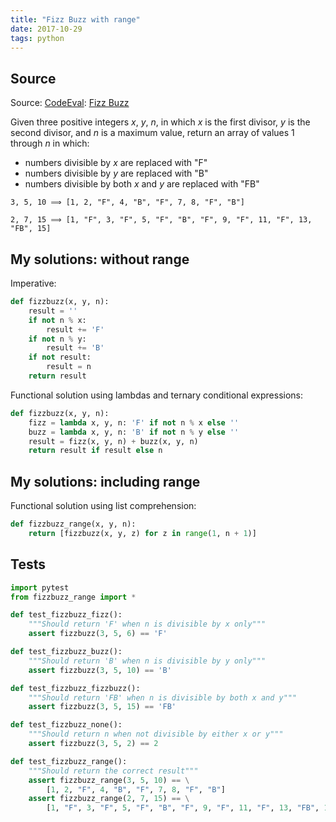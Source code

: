 ```yaml
---
title: "Fizz Buzz with range"
date: 2017-10-29
tags: python
---
```


## Source

Source: [CodeEval]: [Fizz Buzz]

[CodeEval]: https://www.codeeval.com/
[Fizz Buzz]: https://www.codeeval.com/open_challenges/1/

Given three positive integers *x*, *y*, *n*, in which
*x* is the first divisor, *y* is the second divisor, and *n* is a
maximum value, return an array of values 1 through *n* in which:

- numbers divisible by *x* are replaced with "F"
- numbers divisible by *y* are replaced with "B"
- numbers divisible by both *x* and *y* are replaced with "FB"


```
3, 5, 10 ⟹ [1, 2, "F", 4, "B", "F", 7, 8, "F", "B"]

2, 7, 15 ⟹ [1, "F", 3, "F", 5, "F", "B", "F", 9, "F", 11, "F", 13, "FB", 15]
```


## My solutions: without range

Imperative:

```py
def fizzbuzz(x, y, n):
    result = ''
    if not n % x:
        result += 'F'
    if not n % y:
        result += 'B'
    if not result:
        result = n
    return result
```


Functional solution using lambdas and ternary conditional 
expressions:

```py
def fizzbuzz(x, y, n):
    fizz = lambda x, y, n: 'F' if not n % x else ''
    buzz = lambda x, y, n: 'B' if not n % y else ''
    result = fizz(x, y, n) + buzz(x, y, n)
    return result if result else n
```


## My solutions: including range

Functional solution using list comprehension:

```py
def fizzbuzz_range(x, y, n):
    return [fizzbuzz(x, y, z) for z in range(1, n + 1)]
```


## Tests

```py
import pytest
from fizzbuzz_range import *

def test_fizzbuzz_fizz():
    """Should return 'F' when n is divisible by x only"""
    assert fizzbuzz(3, 5, 6) == 'F'

def test_fizzbuzz_buzz():
    """Should return 'B' when n is divisible by y only"""
    assert fizzbuzz(3, 5, 10) == 'B'

def test_fizzbuzz_fizzbuzz():
    """Should return 'FB' when n is divisible by both x and y"""
    assert fizzbuzz(3, 5, 15) == 'FB'

def test_fizzbuzz_none():
    """Should return n when not divisible by either x or y"""
    assert fizzbuzz(3, 5, 2) == 2

def test_fizzbuzz_range():
    """Should return the correct result"""
    assert fizzbuzz_range(3, 5, 10) == \
        [1, 2, "F", 4, "B", "F", 7, 8, "F", "B"]
    assert fizzbuzz_range(2, 7, 15) == \
        [1, "F", 3, "F", 5, "F", "B", "F", 9, "F", 11, "F", 13, "FB", 15]
```
